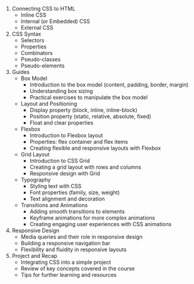 1. Connecting CSS to HTML
	- Inline CSS
	- Internal (or Embedded) CSS
	- External CSS
2. CSS Syntax
	- Selectors
	- Properties
	- Combinators
	- Pseudo-classes 
	- Pseudo-elements
3. Guides
	- Box Model
		- Introduction to the box model (content, padding, border, margin)
		- Understanding box sizing
		- Practical exercises to manipulate the box model
	- Layout and Positioning
		- Display property (block, inline, inline-block)
		- Position property (static, relative, absolute, fixed)
		- Float and clear properties
	- Flexbox
		- Introduction to Flexbox layout
		- Properties: flex container and flex items
		- Creating flexible and responsive layouts with Flexbox
	- Grid Layout
		- Introduction to CSS Grid
		- Creating a grid layout with rows and columns
		- Responsive design with Grid
	- Typography
		- Styling text with CSS
		- Font properties (family, size, weight)
		- Text alignment and decoration
	- Transitions and Animations
		- Adding smooth transitions to elements
		- Keyframe animations for more complex animations
		- Creating engaging user experiences with CSS animations
4. Responsive Design
	- Media queries and their role in responsive design
	- Building a responsive navigation bar
	- Flexibility and fluidity in responsive layouts
5. Project and Recap
	- Integrating CSS into a simple project
	- Review of key concepts covered in the course
	- Tips for further learning and resources